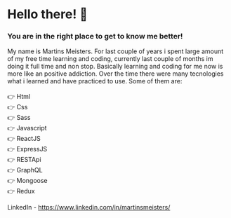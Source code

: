 # Hello there! 👋
### You are in the right place to get to know me better!

My name is Martins Meisters. For last couple of years i spent large amount of my free time learning and coding, currently last couple of months im doing it full time and non stop. Basically learning and coding for me now is more like an positive addiction. Over the time there were many tecnologies what i learned and have practiced to use. Some of them are:  <br>
  <br>👉 Html
  <br>👉 Css
  <br>👉 Sass
  <br>👉 Javascript
  <br>👉 ReactJS
  <br>👉 ExpressJS
  <br>👉 RESTApi
  <br>👉 GraphQL
  <br>👉 Mongoose
  <br>👉 Redux


LinkedIn - https://www.linkedin.com/in/martinsmeisters/
